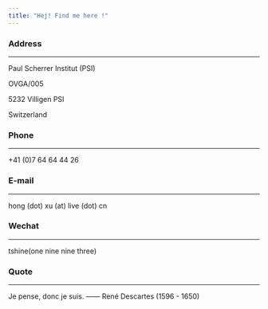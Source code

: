 ```yaml
---
title: "Hej! Find me here !"
---
```


### Address
---
<p>Paul Scherrer Institut (PSI)</p>

<p>OVGA/005</p>

<p>5232 Villigen PSI</p>

<p>Switzerland</p>

### Phone
---
+41 (0)7 64 64 44 26

### E-mail
---
hong (dot) xu (at) live (dot) cn 

### Wechat
---
tshine(one nine nine three) 

### Quote
---
Je pense, donc je suis. —— René Descartes (1596 - 1650)

